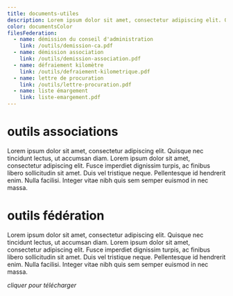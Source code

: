 ```yaml
---
title: documents-utiles
description: Lorem ipsum dolor sit amet, consectetur adipiscing elit. Quisque nec tincidunt lectus, ut accumsan diam. Lorem ipsum dolor sit amet, consectetur adipiscing elit. Fusce imperdiet dignissim turpis, ac finibus libero sollicitudin sit amet. Duis vel tristique neque. Pellentesque id hendrerit enim. Nulla facilisi. Integer vitae nibh quis sem semper euismod in nec massa.
color: documentsColor
filesFederation:
  - name: démission du conseil d'administration
    link: /outils/demission-ca.pdf
  - name: démission association
    link: /outils/demission-association.pdf
  - name: défraiement kilomètre
    link: /outils/defraiement-kilometrique.pdf
  - name: lettre de procuration
    link: /outils/lettre-procuration.pdf
  - name: liste émargement
    link: liste-emargement.pdf
---
```


# outils associations

Lorem ipsum dolor sit amet, consectetur adipiscing elit. Quisque nec tincidunt lectus, ut accumsan diam. Lorem ipsum dolor sit amet, consectetur adipiscing elit. Fusce imperdiet dignissim turpis, ac finibus libero sollicitudin sit amet. Duis vel tristique neque. Pellentesque id hendrerit enim. Nulla facilisi. Integer vitae nibh quis sem semper euismod in nec massa.

<v-row justify="center">
  <v-col cols="12" align="center">
    <view-img folder-name="outils" name="creer-son-association.jpg" max-width="600"></view-img>
  </v-col>
</v-row>

# outils fédération

Lorem ipsum dolor sit amet, consectetur adipiscing elit. Quisque nec tincidunt lectus, ut accumsan diam. Lorem ipsum dolor sit amet, consectetur adipiscing elit. Fusce imperdiet dignissim turpis, ac finibus libero sollicitudin sit amet. Duis vel tristique neque. Pellentesque id hendrerit enim. Nulla facilisi. Integer vitae nibh quis sem semper euismod in nec massa.

_cliquer pour télécharger_

<DownloadLinks :files="filesFederation"></DownloadLinks>
